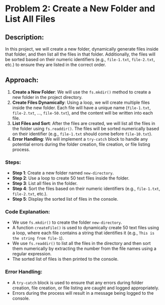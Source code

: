 # Problem 2: Create a New Folder and List All Files

## Description:
In this project, we will create a new folder, dynamically generate files inside that folder, and then list all the files in that folder. Additionally, the files will be sorted based on their numeric identifiers (e.g., `file-1.txt`, `file-2.txt`, etc.) to ensure they are listed in the correct order.

## Approach:
1. **Create a New Folder**: We will use the `fs.mkdir()` method to create a new folder in the project directory.
2. **Create Files Dynamically**: Using a loop, we will create multiple files inside the new folder. Each file will have a unique name (`file-1.txt`, `file-2.txt`, ..., `file-50.txt`), and the content will be written into each file.
3. **List Files and Sort**: After the files are created, we will list all the files in the folder using `fs.readdir()`. The files will be sorted numerically based on their identifier (e.g., `file-1.txt` should come before `file-10.txt`).
4. **Error Handling**: We will implement a `try-catch` block to handle any potential errors during the folder creation, file creation, or file listing process.

### Steps:
- **Step 1**: Create a new folder named `new-directory`.
- **Step 2**: Use a loop to create 50 text files inside the folder.
- **Step 3**: List all files in the folder.
- **Step 4**: Sort the files based on their numeric identifiers (e.g., `file-1.txt`, `file-2.txt`, etc.).
- **Step 5**: Display the sorted list of files in the console.

### Code Explanation:
- We use `fs.mkdir()` to create the folder `new-directory`.
- A function `createFile()` is used to dynamically create 50 text files using a loop, where each file contains a string that identifies it (e.g., `This is the string from file-1`).
- We use `fs.readdir()` to list all the files in the directory and then sort them numerically by extracting the number from the file names using a regular expression.
- The sorted list of files is then printed to the console.

### Error Handling:
- A `try-catch` block is used to ensure that any errors during folder creation, file creation, or file listing are caught and logged appropriately.
- Errors during the process will result in a message being logged to the console.
